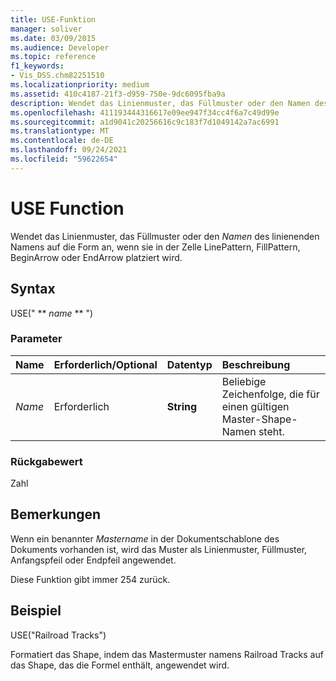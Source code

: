 ```yaml
---
title: USE-Funktion
manager: soliver
ms.date: 03/09/2015
ms.audience: Developer
ms.topic: reference
f1_keywords:
- Vis_DSS.chm82251510
ms.localizationpriority: medium
ms.assetid: 410c4187-21f3-d959-750e-9dc6095fba9a
description: Wendet das Linienmuster, das Füllmuster oder den Namen des linienenden Namens auf die Form an, wenn sie in der Zelle LinePattern, FillPattern, BeginArrow oder EndArrow platziert wird.
ms.openlocfilehash: 411193444316617e09ee947f34cc4f6a7c49d99e
ms.sourcegitcommit: a1d9041c20256616c9c183f7d1049142a7ac6991
ms.translationtype: MT
ms.contentlocale: de-DE
ms.lasthandoff: 09/24/2021
ms.locfileid: "59622654"
---
```

# <a name="use-function"></a>USE Function

Wendet das Linienmuster, das Füllmuster oder den  _Namen_ des linienenden Namens auf die Form an, wenn sie in der Zelle LinePattern, FillPattern, BeginArrow oder EndArrow platziert wird. 
  
## <a name="syntax"></a>Syntax

USE(" ** *name* ** ") 
  
### <a name="parameters"></a>Parameter

|**Name**|**Erforderlich/Optional**|**Datentyp**|**Beschreibung**|
|:-----|:-----|:-----|:-----|
| _Name_ <br/> |Erforderlich  <br/> |**String** <br/> |Beliebige Zeichenfolge, die für einen gültigen Master-Shape-Namen steht.  <br/> |
   
### <a name="return-value"></a>Rückgabewert

Zahl
  
## <a name="remarks"></a>Bemerkungen

Wenn ein benannter  _Mastername_ in der Dokumentschablone des Dokuments vorhanden ist, wird das Muster als Linienmuster, Füllmuster, Anfangspfeil oder Endpfeil angewendet. 
  
Diese Funktion gibt immer 254 zurück.
  
## <a name="example"></a>Beispiel

USE("Railroad Tracks") 
  
Formatiert das Shape, indem das Mastermuster namens Railroad Tracks auf das Shape, das die Formel enthält, angewendet wird. 
  

